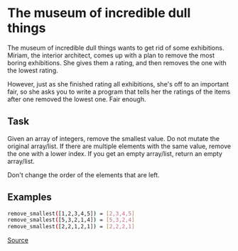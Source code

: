 # The museum of incredible dull things

The museum of incredible dull things wants to get rid of some
exhibitions. Miriam, the interior architect, comes up with a
plan to remove the most boring exhibitions. She gives them a rating,
and then removes the one with the lowest rating.

However, just as she finished rating all exhibitions, she's off to
an important fair, so she asks you to write a program that tells her
the ratings of the items after one removed the lowest one. Fair enough.

## Task

Given an array of integers, remove the smallest value. Do not mutate
the original array/list. If there are multiple elements with the same
value, remove the one with a lower index. If you get an empty array/list,
return an empty array/list.

Don't change the order of the elements that are left.

## Examples

```bash
remove_smallest([1,2,3,4,5]) = [2,3,4,5]
remove_smallest([5,3,2,1,4]) = [5,3,2,4]
remove_smallest([2,2,1,2,1]) = [2,2,2,1]
```

[Source](https://www.codewars.com/kata/563cf89eb4747c5fb100001b/train/python)
